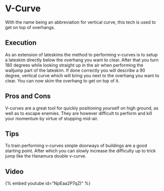 # V-Curve

With the name being an abbreviation for vertical curve, this tech is used to get on top of overhangs.

## Execution
As an extension of lateskims the method to performing v-curves is to setup a lateskim 
directly below the overhang you want to clear. After that you turn 180 degrees 
while looking straight up in the air when performing the walljump part of the lateskim. 
If done correctly you will describe a 90 degree, vertical curve which will bring you next 
to the overhang you want to clear. You can now skim the overhang to get on top of it.

## Pros and Cons
V-curves are a great tool for quickly positioning yourself on high ground, as well as to escape enemies. 
They are however difficult to perform and kill your momentum by virtue of stopping mid-air.

## Tips
To train performing v-curves simple doorways of buildings are a good starting point. 
After which you can slowly increase the difficulty up to trick jump like the Hanamura double v-curve.

## Video
{% embed youtube id="NpEaa2P7qZI" %}